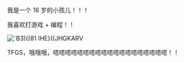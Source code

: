 我是一个 16 岁的小孩儿！！！

我喜欢打游戏 + 编程！！

![`B3)((81 IHE}((JHGKARV](https://github.com/Nightre/Nightre/assets/149653910/d113ace4-847d-4225-b75a-c06dc9b90ccb)

TFGS，哦哦哦，唔唔唔唔唔唔唔唔唔唔唔唔唔唔唔唔唔唔唔！！

